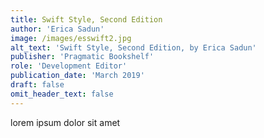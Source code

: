```yaml
---
title: Swift Style, Second Edition
author: 'Erica Sadun'
image: /images/esswift2.jpg
alt_text: 'Swift Style, Second Edition, by Erica Sadun'
publisher: 'Pragmatic Bookshelf'
role: 'Development Editor'
publication_date: 'March 2019'
draft: false
omit_header_text: false
---
```

lorem ipsum dolor sit amet